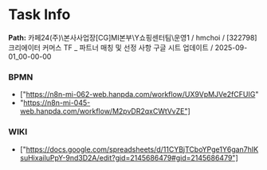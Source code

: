 # Task Info

**Path:** 카페24(주)\본사사업장\[CG]MI본부\Y쇼핑센터팀\운영1 / hmchoi / [322798] 크리에이터 커머스 TF _ 파트너 매칭 및 선정 사항 구글 시트 업데이트 / 2025-09-01_00-00-00

### BPMN
- ["https://n8n-mi-062-web.hanpda.com/workflow/UX9VpMJVe2fCFUIG"
- "https://n8n-mi-045-web.hanpda.com/workflow/M2pvDR2qxCWtVvZE"]

### WIKI
- ["https://docs.google.com/spreadsheets/d/11CYBjTCboYPge1Y6gan7hIKsuHixailuPpY-9nd3D2A/edit?gid=2145686479#gid=2145686479"]

